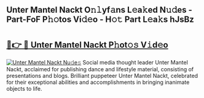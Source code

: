 ## Unter Mantel Nackt O𝚗𝚕yf𝚊ns L𝚎a𝚔ed N𝚞𝚍es - Part-FoF P𝚑𝚘tos Vi𝚍𝚎o - H𝚘𝚝 Part L𝚎a𝚔s hJsBz

# <h2><a href="http://kfc9vv3.oniu.top/?m=Unter+Mantel+Nackt">🔗👉 🔴 Unter Mantel Nackt P𝚑ot𝚘𝚜 V𝚒d𝚎o</a></h2>

[![Unter Mantel Nackt Nu𝚍e𝚜](https://i.imgur.com/0qMVB7G.gif)](http://kfc9vv3.oniu.top/?m=Unter+Mantel+Nackt)
Social media thought leader Unter Mantel Nackt, acclaimed for publishing dance and lifestyle material, consisting of presentations and blogs. Brilliant puppeteer Unter Mantel Nackt, celebrated for their exceptional abilities and accomplishments in bringing inanimate objects to life.  
